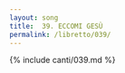 ```yaml
---
layout: song
title:  39. ECCOMI GESÙ
permalink: /libretto/039/
---
```

{% include canti/039.md %}   